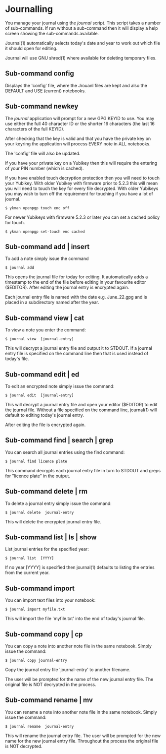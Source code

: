 # Journalling

You manage your journal using the *journal* script. This script takes a 
number of sub-commands. If run without a sub-command then it will display 
a help screen showing the sub-commands available.

Journal(1) automatically selects today's date and year to work out which 
file it should open for editing.

Journal will use GNU shred(1) where available for deleting temporary files.

## Sub-command config

Displays the 'config' file, where the Jrouanl files are kept and also 
the DEFAULT and USE (current) notebooks.


## Sub-command newkey

The *journal* application will prompt for a new GPG KEYID to use. You may 
use either the full 40 character ID or the shorter 16 characters (the 
last 16 characters of the full KEYID).

After checking that the key is valid and that you have the private key 
on your keyring the application will process EVERY note in ALL 
notebooks.

The 'config' file will also be updated.

If you have your private key on a Yubikey then this will require the 
entering of your PIN number (which is cached).  

If you have enabled touch decryption protection then you will need to 
touch your Yubikey. With older Yubikey with firmware prior to 5.2.3 
this will mean you will need to touch the key for every file decrypted. 
With older Yubikeys you may wish to turn off the requirement for 
touching if you have a lot of journal.

```shell
$ ykman openpgp touch enc off
```

For newer Yubikeys with firmware 5.2.3 or later you can set a cached 
policy for touch.

```shell
$ ykman openpgp set-touch enc cached
```


## Sub-command add | insert

To add a note simply issue the command

```shell
$ journal add  
```

This opens the journal file for today for editing. It automatically adds 
a timestamp to the end of the file before editing in your favourite 
editor ($EDITOR). After editing the journal entry is encrypted again.

Each journal entry file is named with the date e.g. June_22.gpg and is 
placed in a subdirectory named after the year. 


## Sub-command view | cat

To view a note you enter the command:

```shell
$ journal view  [journal-entry]
```

This will decrypt a journal entry file and output it to STDOUT. If a 
journal entry file is specified on the command line then that is used 
instead of today's file.


## Sub-command edit | ed

To edit an encrypted note simply issue the command:

```shell
$ journal edit  [journal-entry] 
```

This will decrypt a journal entry file and open your editor ($EDITOR) to 
edit the journal file. Without a file specified on the command line, 
journal(1) will default to editing today's journal entry.

After editing the file is encrypted again.

## Sub-command find | search | grep

You can search all journal entries using the find command:

```shell
$ journal find licence plate
```

This command decrypts each journal entry file in turn to STDOUT and greps for 
"licence plate" in the output. 


## Sub-command delete | rm

To delete a journal entry simply issue the command: 

```shell
$ journal delete  journal-entry
```

This will delete the encrypted journal entry file.


## Sub-command list | ls | show

List journal entries for the specified year:

```shell
$ journal list  [YYYY] 
```

If no year [YYYY] is specified then journal(1) defaults to listing the 
entries from the current year.

## Sub-command import

You can import text files into your notebook:

```shell
$ journal import myfile.txt
```

This will import the file 'myfile.txt' into the end of today's journal 
file. 


## Sub-command copy | cp 

You can copy a note into another note file in the same notebook. Simply 
issue the command: 

```shell
$ journal copy journal-entry
```

Copy the journal entry file 'journal-entry' to another filename. 

The user will be prompted for the name of the new journal entry file. The 
original file is NOT decrypted in the process.


## Sub-command rename | mv

You can rename a note into another note file in the same notebook. Simply 
issue the command: 

```shell
$ journal rename  journal-entry
```

This will rename the journal entry file. The user will be prompted for 
the new name for the new journal entry file. Throughout the process the 
original file is NOT decrypted.

